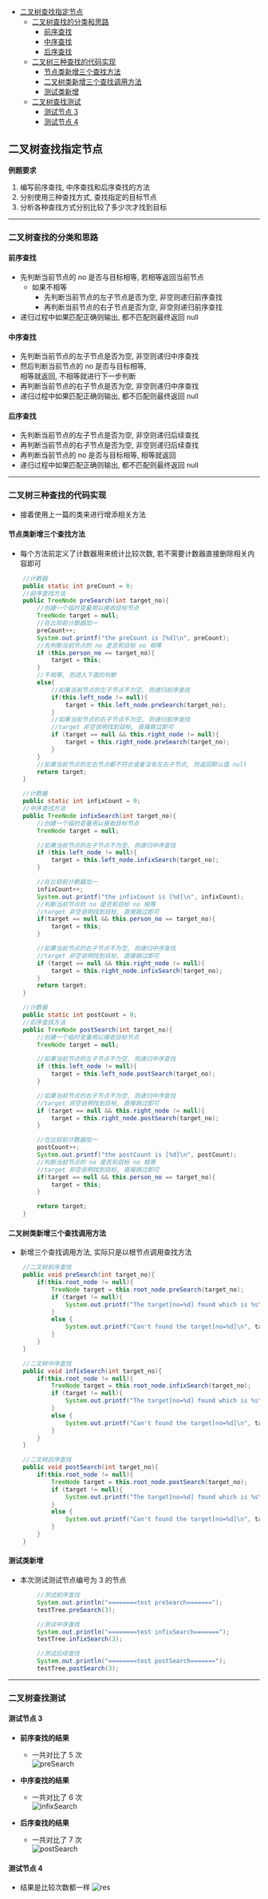 <!-- TOC -->

- [二叉树查找指定节点](#%E4%BA%8C%E5%8F%89%E6%A0%91%E6%9F%A5%E6%89%BE%E6%8C%87%E5%AE%9A%E8%8A%82%E7%82%B9)
    - [二叉树查找的分类和思路](#%E4%BA%8C%E5%8F%89%E6%A0%91%E6%9F%A5%E6%89%BE%E7%9A%84%E5%88%86%E7%B1%BB%E5%92%8C%E6%80%9D%E8%B7%AF)
        - [前序查找](#%E5%89%8D%E5%BA%8F%E6%9F%A5%E6%89%BE)
        - [中序查找](#%E4%B8%AD%E5%BA%8F%E6%9F%A5%E6%89%BE)
        - [后序查找](#%E5%90%8E%E5%BA%8F%E6%9F%A5%E6%89%BE)
    - [二叉树三种查找的代码实现](#%E4%BA%8C%E5%8F%89%E6%A0%91%E4%B8%89%E7%A7%8D%E6%9F%A5%E6%89%BE%E7%9A%84%E4%BB%A3%E7%A0%81%E5%AE%9E%E7%8E%B0)
        - [节点类新增三个查找方法](#%E8%8A%82%E7%82%B9%E7%B1%BB%E6%96%B0%E5%A2%9E%E4%B8%89%E4%B8%AA%E6%9F%A5%E6%89%BE%E6%96%B9%E6%B3%95)
        - [二叉树类新增三个查找调用方法](#%E4%BA%8C%E5%8F%89%E6%A0%91%E7%B1%BB%E6%96%B0%E5%A2%9E%E4%B8%89%E4%B8%AA%E6%9F%A5%E6%89%BE%E8%B0%83%E7%94%A8%E6%96%B9%E6%B3%95)
        - [测试类新增](#%E6%B5%8B%E8%AF%95%E7%B1%BB%E6%96%B0%E5%A2%9E)
    - [二叉树查找测试](#%E4%BA%8C%E5%8F%89%E6%A0%91%E6%9F%A5%E6%89%BE%E6%B5%8B%E8%AF%95)
        - [测试节点 3](#%E6%B5%8B%E8%AF%95%E8%8A%82%E7%82%B9-3)
        - [测试节点 4](#%E6%B5%8B%E8%AF%95%E8%8A%82%E7%82%B9-4)

<!-- /TOC -->

## 二叉树查找指定节点
**例题要求**  
1. 编写前序查找, 中序查找和后序查找的方法
2. 分别使用三种查找方式, 查找指定的目标节点
3. 分析各种查找方式分别比较了多少次才找到目标

****
### 二叉树查找的分类和思路
#### 前序查找
- 先判断当前节点的 no 是否与目标相等, 若相等返回当前节点
  - 如果不相等
    - 先判断当前节点的左子节点是否为空, 非空则递归前序查找
    - 再判断当前节点的右子节点是否为空, 非空则递归前序查找
- 递归过程中如果匹配正确则输出, 都不匹配则最终返回 null

#### 中序查找
- 先判断当前节点的左子节点是否为空, 非空则递归中序查找
- 然后判断当前节点的 no 是否与目标相等,  
  相等就返回, 不相等就进行下一步判断
- 再判断当前节点的右子节点是否为空, 非空则递归中序查找
- 递归过程中如果匹配正确则输出, 都不匹配则最终返回 null

#### 后序查找
- 先判断当前节点的左子节点是否为空, 非空则递归后续查找
- 再判断当前节点的右子节点是否为空, 非空则递归后续查找
- 再判断当前节点的 no 是否与目标相等, 相等就返回
- 递归过程中如果匹配正确则输出, 都不匹配则最终返回 null

****
### 二叉树三种查找的代码实现
- 接着使用上一篇的类来进行增添相关方法

#### 节点类新增三个查找方法
- 每个方法前定义了计数器用来统计比较次数, 若不需要计数器直接删除相关内容即可
  
```java
    //计数器
    public static int preCount = 0;
    //前序查找方法
    public TreeNode preSearch(int target_no){
        //创建一个临时变量用以接收目标节点
        TreeNode target = null;
        //在比较前计数器加一
        preCount++;
        System.out.printf("the preCount is [%d]\n", preCount);
        //先判断当前节点的 no 是否和目标 no 相等
        if (this.person_no == target_no){
            target = this;
        }
        //不相等, 则进入下面的判断
        else{
            //如果当前节点的左子节点不为空, 则递归前序查找
            if(this.left_node != null){
                target = this.left_node.preSearch(target_no);
            }
            //如果当前节点的右子节点不为空, 则递归前序查找
            //target 非空说明找到目标, 直接跳过即可
            if (target == null && this.right_node != null){
                target = this.right_node.preSearch(target_no);
            }
        }
        //如果当前节点的左右节点都不符合或者没有左右子节点, 则返回默认值 null
        return target;
    }

    //计数器
    public static int infixCount = 0;
    //中序查找方法
    public TreeNode infixSearch(int target_no){
        //创建一个临时变量用以接收目标节点
        TreeNode target = null;

        //如果当前节点的左子节点不为空, 则递归中序查找
        if (this.left_node != null){
            target = this.left_node.infixSearch(target_no);
        }

        //在比较前计数器加一
        infixCount++;
        System.out.printf("the infixCount is [%d]\n", infixCount);
        //判断当前节点的 no 是否和目标 no 相等
        //target 非空说明找到目标, 直接跳过即可
        if(target == null && this.person_no == target_no){
            target = this;
        }

        //如果当前节点的右子节点不为空, 则递归中序查找
        //target 非空说明找到目标, 直接跳过即可
        if (target == null && this.right_node != null){
            target = this.right_node.infixSearch(target_no);
        }
        return target;
    }

    //计数器
    public static int postCount = 0;
    //后序查找方法
    public TreeNode postSearch(int target_no){
        //创建一个临时变量用以接收目标节点
        TreeNode target = null;

        //如果当前节点的左子节点不为空, 则递归中序查找
        if (this.left_node != null){
            target = this.left_node.postSearch(target_no);
        }

        //如果当前节点的右子节点不为空, 则递归中序查找
        //target 非空说明找到目标, 直接跳过即可
        if (target == null && this.right_node != null){
            target = this.right_node.postSearch(target_no);
        }

        //在比较前计数器加一
        postCount++;
        System.out.printf("the postCount is [%d]\n", postCount);
        //判断当前节点的 no 是否和目标 no 相等
        //target 非空说明找到目标, 直接跳过即可
        if(target == null && this.person_no == target_no){
            target = this;
        }

        return target;
    }
```

#### 二叉树类新增三个查找调用方法
- 新增三个查找调用方法, 实际只是以根节点调用查找方法

```java
    //二叉树前序查找
    public void preSearch(int target_no){
        if(this.root_node != null){
            TreeNode target = this.root_node.preSearch(target_no);
            if (target != null){
                System.out.printf("The target[no=%d] found which is %s\n", target_no, target.toString());
            }
            else {
                System.out.printf("Can't found the target[no=%d]\n", target_no);
            }
        }
    }

    //二叉树中序查找
    public void infixSearch(int target_no){
        if(this.root_node != null){
            TreeNode target = this.root_node.infixSearch(target_no);
            if (target != null){
                System.out.printf("The target[no=%d] found which is %s\n", target_no, target.toString());
            }
            else {
                System.out.printf("Can't found the target[no=%d]\n", target_no);
            }
        }
    }

    //二叉树后序查找
    public void postSearch(int target_no){
        if(this.root_node != null){
            TreeNode target = this.root_node.postSearch(target_no);
            if (target != null){
                System.out.printf("The target[no=%d] found which is %s\n", target_no, target.toString());
            }
            else {
                System.out.printf("Can't found the target[no=%d]\n", target_no);
            }
        }
    }
```

#### 测试类新增
- 本次测试测试节点编号为 3 的节点

```java
        //测试前序查找
        System.out.println("========test preSearch=======");
        testTree.preSearch(3);

        //测试中序查找
        System.out.println("========test infixSearch=======");
        testTree.infixSearch(3);

        //测试后续查找
        System.out.println("========test postSearch=======");
        testTree.postSearch(3);
```

****
### 二叉树查找测试
#### 测试节点 3
- **前序查找的结果**  
  - 一共对比了 5 次  
![preSearch](../99.images/2020-06-08-23-13-27.png)

- **中序查找的结果**  
  - 一共对比了 6 次  
![infixSearch](../99.images/2020-06-08-23-14-53.png)

- **后序查找的结果** 
  - 一共对比了 7 次  
![postSearch](../99.images/2020-06-08-23-16-08.png)

#### 测试节点 4
- 结果是比较次数都一样
![res](../99.images/2020-06-08-23-19-40.png)